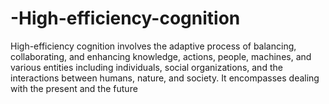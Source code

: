 # -High-efficiency-cognition
High-efficiency cognition involves the adaptive process of balancing, collaborating, and enhancing knowledge, actions, people, machines, and various entities including individuals, social organizations, and the interactions between humans, nature, and society. It encompasses dealing with the present and the future
